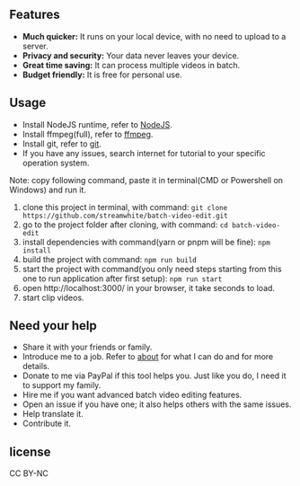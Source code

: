 ## Features

- **Much quicker:** It runs on your local device, with no need to upload to a server.
- **Privacy and security:** Your data never leaves your device.
- **Great time saving:** It can process multiple videos in batch.
- **Budget friendly:** It is free for personal use.

## Usage

- Install NodeJS runtime, refer to [NodeJS](https://nodejs.org/en/download/prebuilt-installer).
- Install ffmpeg(full), refer to [ffmpeg](https://www.ffmpeg.org/download.html).
- Install git, refer to [git](https://git-scm.com/downloads).
- If you have any issues, search internet for tutorial to your specific operation system.

Note: copy following command, paste it in terminal(CMD or Powershell on Windows) and run it.

1. clone this project in terminal, with command:
   `git clone https://github.com/streamwhite/batch-video-edit.git`
2. go to the project folder after cloning, with command:
   `cd batch-video-edit`
3. install dependencies with command(yarn or pnpm will be fine):
   `npm install`
4. build the project with command:
   `npm run build`
5. start the project with command(you only need steps starting from this one to run application after first setup):
   `npm run start`
6. open http://localhost:3000/ in your browser, it take seconds to load.
7. start clip videos.

## Need your help

- Share it with your friends or family.
- Introduce me to a job. Refer to [about](https://me.orangeredcurve.com/) for what I can do and for more details.
- Donate to me via PayPal if this tool helps you. Just like you do, I need it to support my family.
- Hire me if you want advanced batch video editing features.
- Open an issue if you have one; it also helps others with the same issues.
- Help translate it.
- Contribute it.

## license

CC BY-NC
